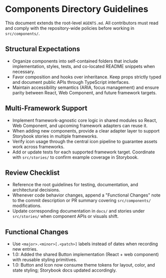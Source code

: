 # Components Directory Guidelines

This document extends the root-level `AGENTS.md`. All contributors must read and comply with the repository-wide policies before working in `src/components/`.

## Structural Expectations
- Organize components into self-contained folders that include implementation, styles, tests, and co-located README snippets when necessary.
- Favor composition and hooks over inheritance. Keep props strictly typed and document public APIs through TypeScript interfaces.
- Maintain accessibility semantics (ARIA, focus management) and ensure parity between React, Web Component, and future framework targets.

## Multi-Framework Support
- Implement framework-agnostic core logic in shared modules so React, Web Component, and upcoming framework adapters can reuse it.
- When adding new components, provide a clear adapter layer to support Storybook stories in multiple frameworks.
- Verify icon usage through the central icon pipeline to guarantee assets work across frameworks.
- Add or update tests for each supported framework target. Coordinate with `src/stories/` to confirm example coverage in Storybook.

## Review Checklist
- Reference the root guidelines for testing, documentation, and architectural decisions.
- Whenever code behavior changes, append a "Functional Changes" note to the commit description or PR summary covering `src/components/` modifications.
- Update corresponding documentation in `docs/` and stories under `src/stories/` when component APIs or visuals shift.

## Functional Changes
- Use `<major>.<minor>[.<patch>]` labels instead of dates when recording new entries.
- 1.0: Added the shared Button implementation (React + web component) with reusable styling primitives.
- 1.0: Button and Icon now consume theme tokens for layout, color, and state styling; Storybook docs updated accordingly.
